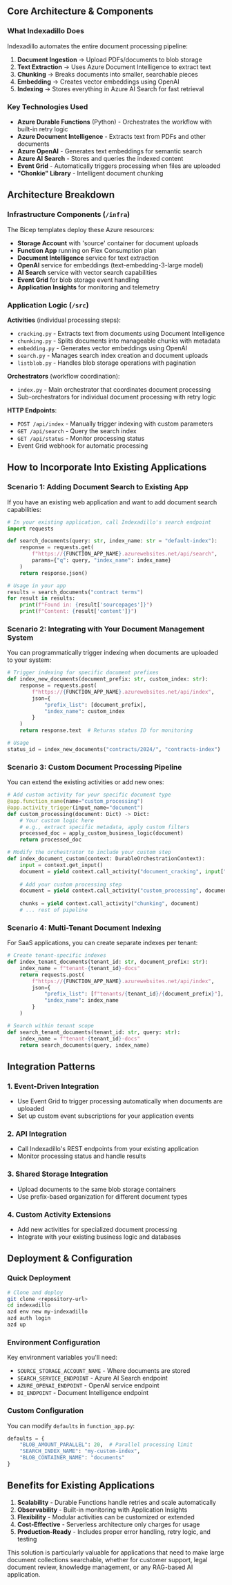 ## Core Architecture & Components

### **What Indexadillo Does**
Indexadillo automates the entire document processing pipeline:
1. **Document Ingestion** → Upload PDFs/documents to blob storage
2. **Text Extraction** → Uses Azure Document Intelligence to extract text
3. **Chunking** → Breaks documents into smaller, searchable pieces
4. **Embedding** → Creates vector embeddings using OpenAI
5. **Indexing** → Stores everything in Azure AI Search for fast retrieval

### **Key Technologies Used**
- **Azure Durable Functions** (Python) - Orchestrates the workflow with built-in retry logic
- **Azure Document Intelligence** - Extracts text from PDFs and other documents  
- **Azure OpenAI** - Generates text embeddings for semantic search
- **Azure AI Search** - Stores and queries the indexed content
- **Event Grid** - Automatically triggers processing when files are uploaded
- **"Chonkie" Library** - Intelligent document chunking

## Architecture Breakdown

### **Infrastructure Components** (`/infra`)
The Bicep templates deploy these Azure resources:
- **Storage Account** with 'source' container for document uploads
- **Function App** running on Flex Consumption plan
- **Document Intelligence** service for text extraction
- **OpenAI** service for embeddings (text-embedding-3-large model)
- **AI Search** service with vector search capabilities
- **Event Grid** for blob storage event handling
- **Application Insights** for monitoring and telemetry

### **Application Logic** (`/src`)

**Activities** (individual processing steps):
- `cracking.py` - Extracts text from documents using Document Intelligence
- `chunking.py` - Splits documents into manageable chunks with metadata
- `embedding.py` - Generates vector embeddings using OpenAI
- `search.py` - Manages search index creation and document uploads
- `listblob.py` - Handles blob storage operations with pagination

**Orchestrators** (workflow coordination):
- `index.py` - Main orchestrator that coordinates document processing
- Sub-orchestrators for individual document processing with retry logic

**HTTP Endpoints**:
- `POST /api/index` - Manually trigger indexing with custom parameters
- `GET /api/search` - Query the search index
- `GET /api/status` - Monitor processing status
- Event Grid webhook for automatic processing

## How to Incorporate Into Existing Applications

### **Scenario 1: Adding Document Search to Existing App**

If you have an existing web application and want to add document search capabilities:

```python
# In your existing application, call Indexadillo's search endpoint
import requests

def search_documents(query: str, index_name: str = "default-index"):
    response = requests.get(
        f"https://{FUNCTION_APP_NAME}.azurewebsites.net/api/search",
        params={"q": query, "index_name": index_name}
    )
    return response.json()

# Usage in your app
results = search_documents("contract terms")
for result in results:
    print(f"Found in: {result['sourcepages']}")
    print(f"Content: {result['content']}")
```

### **Scenario 2: Integrating with Your Document Management System**

You can programmatically trigger indexing when documents are uploaded to your system:

```python
# Trigger indexing for specific document prefixes
def index_new_documents(document_prefix: str, custom_index: str):
    response = requests.post(
        f"https://{FUNCTION_APP_NAME}.azurewebsites.net/api/index",
        json={
            "prefix_list": [document_prefix],
            "index_name": custom_index
        }
    )
    return response.text  # Returns status ID for monitoring

# Usage
status_id = index_new_documents("contracts/2024/", "contracts-index")
```

### **Scenario 3: Custom Document Processing Pipeline**

You can extend the existing activities or add new ones:

```python
# Add custom activity for your specific document type
@app.function_name(name="custom_processing")
@app.activity_trigger(input_name="document")
def custom_processing(document: Dict) -> Dict:
    # Your custom logic here
    # e.g., extract specific metadata, apply custom filters
    processed_doc = apply_custom_business_logic(document)
    return processed_doc

# Modify the orchestrator to include your custom step
def index_document_custom(context: DurableOrchestrationContext):
    input = context.get_input()
    document = yield context.call_activity("document_cracking", input["blob_url"])
    
    # Add your custom processing step
    document = yield context.call_activity("custom_processing", document)
    
    chunks = yield context.call_activity("chunking", document)
    # ... rest of pipeline
```

### **Scenario 4: Multi-Tenant Document Indexing**

For SaaS applications, you can create separate indexes per tenant:

```python
# Create tenant-specific indexes
def index_tenant_documents(tenant_id: str, document_prefix: str):
    index_name = f"tenant-{tenant_id}-docs"
    return requests.post(
        f"https://{FUNCTION_APP_NAME}.azurewebsites.net/api/index",
        json={
            "prefix_list": [f"tenants/{tenant_id}/{document_prefix}"],
            "index_name": index_name
        }
    )

# Search within tenant scope
def search_tenant_documents(tenant_id: str, query: str):
    index_name = f"tenant-{tenant_id}-docs"
    return search_documents(query, index_name)
```

## Integration Patterns

### **1. Event-Driven Integration**
- Use Event Grid to trigger processing automatically when documents are uploaded
- Set up custom event subscriptions for your application events

### **2. API Integration**
- Call Indexadillo's REST endpoints from your existing application
- Monitor processing status and handle results

### **3. Shared Storage Integration**
- Upload documents to the same blob storage containers
- Use prefix-based organization for different document types

### **4. Custom Activity Extensions**
- Add new activities for specialized document processing
- Integrate with your existing business logic and databases

## Deployment & Configuration

### **Quick Deployment**
```bash
# Clone and deploy
git clone <repository-url>
cd indexadillo
azd env new my-indexadillo
azd auth login
azd up
```

### **Environment Configuration**
Key environment variables you'll need:
- `SOURCE_STORAGE_ACCOUNT_NAME` - Where documents are stored
- `SEARCH_SERVICE_ENDPOINT` - Azure AI Search endpoint
- `AZURE_OPENAI_ENDPOINT` - OpenAI service endpoint
- `DI_ENDPOINT` - Document Intelligence endpoint

### **Custom Configuration**
You can modify `defaults` in `function_app.py`:
```python
defaults = {
    "BLOB_AMOUNT_PARALLEL": 20,  # Parallel processing limit
    "SEARCH_INDEX_NAME": "my-custom-index",
    "BLOB_CONTAINER_NAME": "documents"
}
```

## Benefits for Existing Applications

1. **Scalability** - Durable Functions handle retries and scale automatically
2. **Observability** - Built-in monitoring with Application Insights
3. **Flexibility** - Modular activities can be customized or extended
4. **Cost-Effective** - Serverless architecture only charges for usage
5. **Production-Ready** - Includes proper error handling, retry logic, and testing

This solution is particularly valuable for applications that need to make large document collections searchable, whether for customer support, legal document review, knowledge management, or any RAG-based AI application.
